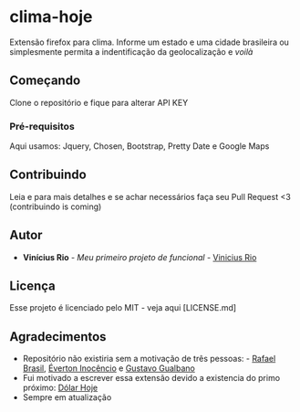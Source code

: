 # clima-hoje
Extensão firefox para clima. Informe um estado e uma cidade brasileira ou simplesmente permita a indentificação da geolocalização e *voilà*

## Começando

Clone o repositório e fique para alterar API KEY

### Pré-requisitos

Aqui usamos: Jquery, Chosen, Bootstrap, Pretty Date e Google Maps

## Contribuindo

Leia e para mais detalhes e se achar necessários faça seu Pull Request <3 (contribuindo is coming)

## Autor

* **Vinícius Rio** - *Meu primeiro projeto de funcional* - [Vinicius Rio](https://github.com/ViniciusRio)

## Licença

Esse projeto é licenciado pelo MIT - veja aqui [LICENSE.md]

## Agradecimentos

* Repositório não existiria sem a motivação de três pessoas: - [Rafael Brasil](https://github.com/Daimioo), [Éverton Inocêncio](https://github.com/hewerthomn) e [Gustavo Gualbano](https://github.com/gsgualbano)
* Fui motivado a escrever essa extensão devido a existencia do primo próximo: [Dólar Hoje](https://github.com/Daimioo/dolarhoje)
* Sempre em atualização
